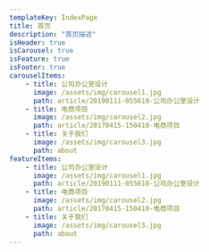 ```yaml
---
templateKey: IndexPage
title: 首页
description: "首页描述"
isHeader: true
isCarousel: true
isFeature: true
isFooter: true
carouselItems:
    - title: 公司办公室设计
      image: /assets/img/carousel1.jpg
      path: article/20190111-055610-公司办公室设计
    - title: 电商项目
      image: /assets/img/carousel2.jpg
      path: article/20170415-150410-电商项目
    - title: 关于我们
      image: /assets/img/carousel3.jpg
      path: about
featureItems:
    - title: 公司办公室设计
      image: /assets/img/carousel1.jpg
      path: article/20190111-055610-公司办公室设计
    - title: 电商项目
      image: /assets/img/carousel2.jpg
      path: article/20170415-150410-电商项目
    - title: 关于我们
      image: /assets/img/carousel3.jpg
      path: about
---
```


